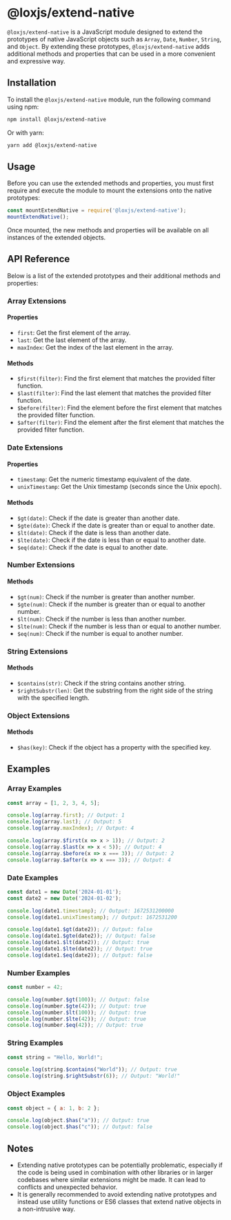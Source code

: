 # @loxjs/extend-native

`@loxjs/extend-native` is a JavaScript module designed to extend the prototypes of native JavaScript objects such as `Array`, `Date`, `Number`, `String`, and `Object`. By extending these prototypes, `@loxjs/extend-native` adds additional methods and properties that can be used in a more convenient and expressive way.

## Installation

To install the `@loxjs/extend-native` module, run the following command using npm:

```sh
npm install @loxjs/extend-native
```

Or with yarn:

```sh
yarn add @loxjs/extend-native
```

## Usage

Before you can use the extended methods and properties, you must first require and execute the module to mount the extensions onto the native prototypes:

```js
const mountExtendNative = require('@loxjs/extend-native');
mountExtendNative();
```

Once mounted, the new methods and properties will be available on all instances of the extended objects.

## API Reference

Below is a list of the extended prototypes and their additional methods and properties:

### Array Extensions

#### Properties

- `first`: Get the first element of the array.
- `last`: Get the last element of the array.
- `maxIndex`: Get the index of the last element in the array.

#### Methods

- `$first(filter)`: Find the first element that matches the provided filter function.
- `$last(filter)`: Find the last element that matches the provided filter function.
- `$before(filter)`: Find the element before the first element that matches the provided filter function.
- `$after(filter)`: Find the element after the first element that matches the provided filter function.

### Date Extensions

#### Properties

- `timestamp`: Get the numeric timestamp equivalent of the date.
- `unixTimestamp`: Get the Unix timestamp (seconds since the Unix epoch).

#### Methods

- `$gt(date)`: Check if the date is greater than another date.
- `$gte(date)`: Check if the date is greater than or equal to another date.
- `$lt(date)`: Check if the date is less than another date.
- `$lte(date)`: Check if the date is less than or equal to another date.
- `$eq(date)`: Check if the date is equal to another date.

### Number Extensions

#### Methods

- `$gt(num)`: Check if the number is greater than another number.
- `$gte(num)`: Check if the number is greater than or equal to another number.
- `$lt(num)`: Check if the number is less than another number.
- `$lte(num)`: Check if the number is less than or equal to another number.
- `$eq(num)`: Check if the number is equal to another number.

### String Extensions

#### Methods

- `$contains(str)`: Check if the string contains another string.
- `$rightSubstr(len)`: Get the substring from the right side of the string with the specified length.

### Object Extensions

#### Methods

- `$has(key)`: Check if the object has a property with the specified key.

## Examples

### Array Examples

```js
const array = [1, 2, 3, 4, 5];

console.log(array.first); // Output: 1
console.log(array.last); // Output: 5
console.log(array.maxIndex); // Output: 4

console.log(array.$first(x => x > 1)); // Output: 2
console.log(array.$last(x => x < 5)); // Output: 4
console.log(array.$before(x => x === 3)); // Output: 2
console.log(array.$after(x => x === 3)); // Output: 4
```

### Date Examples

```js
const date1 = new Date('2024-01-01');
const date2 = new Date('2024-01-02');

console.log(date1.timestamp); // Output: 1672531200000
console.log(date1.unixTimestamp); // Output: 1672531200

console.log(date1.$gt(date2)); // Output: false
console.log(date1.$gte(date2)); // Output: false
console.log(date1.$lt(date2)); // Output: true
console.log(date1.$lte(date2)); // Output: true
console.log(date1.$eq(date2)); // Output: false
```

### Number Examples

```js
const number = 42;

console.log(number.$gt(100)); // Output: false
console.log(number.$gte(42)); // Output: true
console.log(number.$lt(100)); // Output: true
console.log(number.$lte(42)); // Output: true
console.log(number.$eq(42)); // Output: true
```

### String Examples

```js
const string = "Hello, World!";

console.log(string.$contains("World")); // Output: true
console.log(string.$rightSubstr(6)); // Output: "World!"
```

### Object Examples

```js
const object = { a: 1, b: 2 };

console.log(object.$has("a")); // Output: true
console.log(object.$has("c")); // Output: false
```

## Notes

- Extending native prototypes can be potentially problematic, especially if the code is being used in combination with other libraries or in larger codebases where similar extensions might be made. It can lead to conflicts and unexpected behavior.
- It is generally recommended to avoid extending native prototypes and instead use utility functions or ES6 classes that extend native objects in a non-intrusive way.
